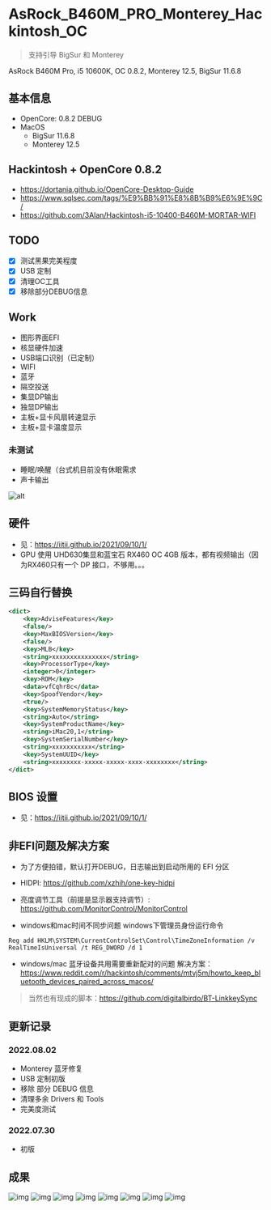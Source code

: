 # AsRock_B460M_PRO_Monterey_Hackintosh_OC

> 支持引导 BigSur 和 Monterey  

AsRock B460M Pro, i5 10600K, OC 0.8.2, Monterey 12.5, BigSur 11.6.8

## 基本信息

* OpenCore: 0.8.2 DEBUG
* MacOS
  * BigSur 11.6.8
  * Monterey 12.5

## Hackintosh + OpenCore 0.8.2

* https://dortania.github.io/OpenCore-Desktop-Guide
* https://www.sqlsec.com/tags/%E9%BB%91%E8%8B%B9%E6%9E%9C/
* https://github.com/3Alan/Hackintosh-i5-10400-B460M-MORTAR-WIFI

## TODO
- [x] 测试黑果完美程度
- [x] USB 定制
- [x] 清理OC工具
- [x] 移除部分DEBUG信息

## Work

* 图形界面EFI
* 核显硬件加速
* USB端口识别（已定制）
* WIFI
* 蓝牙
* 隔空投送
* 集显DP输出
* 独显DP输出
* 主板+显卡风扇转速显示
* 主板+显卡温度显示

### 未测试
* 睡眠/唤醒（台式机目前没有休眠需求
* 声卡输出

![alt](./images/usb_t1.png)

## 硬件

* 见：https://iitii.github.io/2021/09/10/1/
* GPU 使用 UHD630集显和蓝宝石 RX460 OC 4GB 版本，都有视频输出（因为RX460只有一个 DP 接口，不够用。。。

## 三码自行替换

```xml
<dict>
	<key>AdviseFeatures</key>
	<false/>
	<key>MaxBIOSVersion</key>
	<false/>
	<key>MLB</key>
	<string>xxxxxxxxxxxxxxx</string>
	<key>ProcessorType</key>
	<integer>0</integer>
	<key>ROM</key>
	<data>vfCqhr8c</data>
	<key>SpoofVendor</key>
	<true/>
	<key>SystemMemoryStatus</key>
	<string>Auto</string>
	<key>SystemProductName</key>
	<string>iMac20,1</string>
	<key>SystemSerialNumber</key>
	<string>xxxxxxxxxxx</string>
	<key>SystemUUID</key>
	<string>xxxxxxxx-xxxxx-xxxxx-xxxx-xxxxxxxx</string>
</dict>
```


## BIOS 设置
* 见：https://iitii.github.io/2021/09/10/1/

## 非EFI问题及解决方案

* 为了方便拍错，默认打开DEBUG，日志输出到启动所用的 EFI 分区

* HIDPI: https://github.com/xzhih/one-key-hidpi
* 亮度调节工具（前提是显示器支持调节）: https://github.com/MonitorControl/MonitorControl

* windows和mac时间不同步问题 windows下管理员身份运行命令
```pwsh
Reg add HKLM\SYSTEM\CurrentControlSet\Control\TimeZoneInformation /v RealTimeIsUniversal /t REG_DWORD /d 1
```
* windows/mac 蓝牙设备共用需要重新配对的问题 解决方案：https://www.reddit.com/r/hackintosh/comments/mtvj5m/howto_keep_bluetooth_devices_paired_across_macos/

> 当然也有现成的脚本：https://github.com/digitalbirdo/BT-LinkkeySync  

## 更新记录
### 2022.08.02
* Monterey 蓝牙修复
* USB 定制初版
* 移除 部分 DEBUG 信息
* 清理多余 Drivers 和 Tools
* 完美度测试
### 2022.07.30
* 初版

## 成果

![img](images/bigsur.png)
![img](images/monterey.jpg)
![img](images/geekbench_sc.jpg)
![img](images/gadget.png)
![img](images/geekbench_compute.png)
![img](images/geekbench_info.png)
![img](images/used.png)
![img](images/usb_t1.png)

